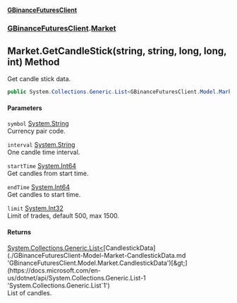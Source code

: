 #### [GBinanceFuturesClient](./index.md 'index')
### [GBinanceFuturesClient](./GBinanceFuturesClient.md 'GBinanceFuturesClient').[Market](./GBinanceFuturesClient-Market.md 'GBinanceFuturesClient.Market')
## Market.GetCandleStick(string, string, long, long, int) Method
Get candle stick data.  
```csharp
public System.Collections.Generic.List<GBinanceFuturesClient.Model.Market.CandlestickData> GetCandleStick(string symbol, string interval, long startTime, long endTime, int limit=500);
```
#### Parameters
<a name='GBinanceFuturesClient-Market-GetCandleStick(string_string_long_long_int)-symbol'></a>
`symbol` [System.String](https://docs.microsoft.com/en-us/dotnet/api/System.String 'System.String')  
Currency pair code.  
  
<a name='GBinanceFuturesClient-Market-GetCandleStick(string_string_long_long_int)-interval'></a>
`interval` [System.String](https://docs.microsoft.com/en-us/dotnet/api/System.String 'System.String')  
One candle time interval.  
  
<a name='GBinanceFuturesClient-Market-GetCandleStick(string_string_long_long_int)-startTime'></a>
`startTime` [System.Int64](https://docs.microsoft.com/en-us/dotnet/api/System.Int64 'System.Int64')  
Get candles from start time.  
  
<a name='GBinanceFuturesClient-Market-GetCandleStick(string_string_long_long_int)-endTime'></a>
`endTime` [System.Int64](https://docs.microsoft.com/en-us/dotnet/api/System.Int64 'System.Int64')  
Get candles to start time.  
  
<a name='GBinanceFuturesClient-Market-GetCandleStick(string_string_long_long_int)-limit'></a>
`limit` [System.Int32](https://docs.microsoft.com/en-us/dotnet/api/System.Int32 'System.Int32')  
Limit of trades, default 500, max 1500.  
  
#### Returns
[System.Collections.Generic.List&lt;](https://docs.microsoft.com/en-us/dotnet/api/System.Collections.Generic.List-1 'System.Collections.Generic.List`1')[CandlestickData](./GBinanceFuturesClient-Model-Market-CandlestickData.md 'GBinanceFuturesClient.Model.Market.CandlestickData')[&gt;](https://docs.microsoft.com/en-us/dotnet/api/System.Collections.Generic.List-1 'System.Collections.Generic.List`1')  
List of candles.  
